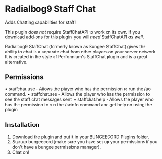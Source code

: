 # Radialbog9 Staff Chat
Adds Chatting capabilities for staff!


This plugin *does not* require StaffChatAPI to work on its own. If you download add-ons for this plugin, you will *need* StaffChatAPI *as well*.

Radialbog9 StaffChat (formerly known as Bungee StaffChat) gives the ability to chat in a separate chat from other players on your server network. It is created in the style of Performium's StaffChat plugin and is a great alternative.

## Permissions
• staffchat.use - Allows the player who has the permission to run the /ao command.
• staffchat.see - Allows the player who has the permission to see the staff chat messages sent.
• staffchat.help - Allows the player who has the permission to run the /scinfo command and get help on using the plugin.

## Installation
1) Download the plugin and put it in your BUNGEECORD Plugins folder.
2) Startup bungeecord (make sure you have set up your permissions if you don't have a bungee permissions manager).
3) Chat on!
